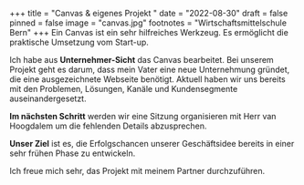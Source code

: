 +++
title = "Canvas & eigenes Projekt "
date = "2022-08-30"
draft = false
pinned = false
image = "canvas.jpg"
footnotes = "Wirtschaftsmittelschule Bern"
+++
Ein Canvas ist ein sehr hilfreiches Werkzeug. Es ermöglicht die praktische Umsetzung vom Start-up.

Ich habe aus **Unternehmer-Sicht** das Canvas bearbeitet. Bei unserem Projekt geht es darum, dass mein Vater eine neue Unternehmung gründet, die eine ausgezeichnete Webseite benötigt. Aktuell haben wir uns bereits mit den Problemen, Lösungen, Kanäle und Kundensegmente auseinandergesetzt.

**Im nächsten Schritt** werden wir eine Sitzung organisieren mit Herr van Hoogdalem um die fehlenden Details abzusprechen. 

**Unser Ziel** ist es, die Erfolgschancen unserer Geschäftsidee bereits in einer sehr frühen Phase zu entwickeln. 

Ich freue mich sehr, das Projekt mit meinem Partner durchzuführen.